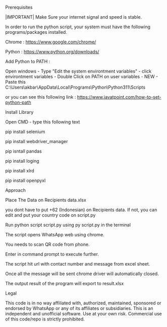 Prerequisites

|IMPORTANT| Make Sure your internet signal and speed is stable. 

In order to run the python script, your system must have the following programs/packages installed.

Chrome : https://www.google.com/chrome/

Python : https://www.python.org/downloads/

Add Python to PATH : 

Open windows - Type "Edit the system environtment variables" - click environtment variables - Double Click on PATH on user variables - NEW - Paste this C:\Users\akbar\AppData\Local\Programs\Python\Python311\Scripts

or you can see this following link : https://www.javatpoint.com/how-to-set-python-path

Install Library

Open CMD - type this following text

pip install selenium

pip install webdriver_manager

pip isntall pandas

pip install loging

pip install xlrd

pip install openpyxl

Approach

Place The Data on Recipients data.xlsx

you dont have to put +62 (Indonesian) on Recipients data. If not, you can edit and put your country code on script.py

Run python script script.py using py script.py in the terminal

The script opens WhatsApp web using chrome.

You needs to scan QR code from phone.

Enter in command prompt to execute further.

The script hit url with contact number and message from excel sheet.

Once all the message will be sent chrome driver will automatically closed.

The output result of the program will export to result.xlsx

Legal

This code is in no way affiliated with, authorized, maintained, sponsored or endorsed by WhatsApp or any of its affiliates or subsidiaries. This is an independent and unofficial software. Use at your own risk. Commercial use of this code/repo is strictly prohibited.
